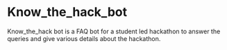 # Know_the_hack_bot
Know_the_hack bot is a FAQ bot for a student led hackathon to answer the queries  and give various details about the hackathon.

